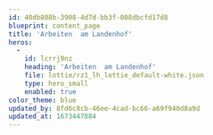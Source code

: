 ```yaml
---
id: 40db808b-3908-4d7d-bb3f-008dbcfd17d8
blueprint: content_page
title: 'Arbeiten  am Landenhof'
heros:
  -
    id: lcrrj9nz
    heading: 'Arbeiten  am Landenhof'
    file: lottie/rz1_lh_lottie_default-white.json
    type: hero_small
    enabled: true
color_theme: blue
updated_by: 8fd6c8cb-46ee-4cad-bc66-a69f940d8a9d
updated_at: 1673447884
---
```

